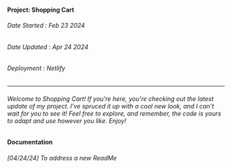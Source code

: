 #### Project: Shopping Cart
###### Date Started : Feb 23 2024
###### Date Updated : Apr 24 2024
###### Deployment : Netlify
---
###### Welcome to Shopping Cart! If you're here, you're checking out the latest update of my project. I've spruced it up with a cool new look, and I can't wait for you to see it! Feel free to explore, and remember, the code is yours to adapt and use however you like. Enjoy! ######

#### Documentation
###### [04/24/24] To address a new ReadMe 
